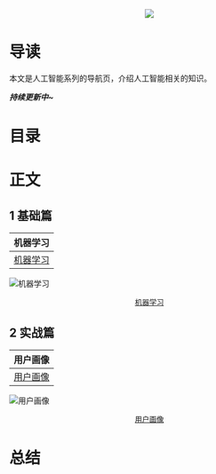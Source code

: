 <div align="center"><img src="https://gitee.com/struggle3014/picBed/raw/master/name_code.png"></div>

# 导读

本文是人工智能系列的导航页，介绍人工智能相关的知识。

***持续更新中~***



# 目录



# 正文

## 1 基础篇

| 机器学习                                |
| --------------------------------------- |
| [机器学习](./docs/机器学习/机器学习.md) |

![机器学习](https://gitee.com/struggle3014/picBed/raw/master/机器学习.png)

<div align="center"><font size="2"><a href="./docs/MindMapping/机器学习.xmind">机器学习</a></font></div>

## 2 实战篇

| 用户画像                                |
| --------------------------------------- |
| [用户画像](./docs/用户画像/用户画像.md) |

![用户画像](https://gitee.com/struggle3014/picBed/raw/master/用户画像.png)

<div align="center"><font size="2"><a href="./docs/MindMapping/用户画像.xmind">用户画像</a></font></div>

# 总结

